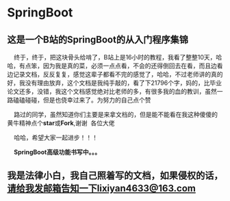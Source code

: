 # SpringBoot
## 这是一个B站的SpringBoot的从入门程序集锦

     终于，终于，把这块骨头给啃了，B站上是16小时的教程，我看了整整10天，哈哈，有点笨，因为我是真的菜，必须一点点看，不会的还得倒回去在看，而且边看边记录文档，反反复复，感觉这辈子都看不完的感觉了，哈哈，不过老师讲的真的好，我没有理由放弃，这个文档是我纯手敲的，看了下21796个字，妈的，比毕业论文还多，没错，我这个文档感觉绝对比老师的多，有很多我的血的教训，虽然一路磕磕碰碰，但是也侥幸过来了。为努力的自己点个赞
     
     路过的同学，虽然知道你们主要是来拿文档的，但是能不能看在我这种傻傻的黄牛精神点个**star**或**Fork**,谢谢  各位大佬 
     
     哈哈，希望大家一起进步！！！
     
     **SpringBoot高级功能书写中。。。**

## 我是法律小白，我自己照着写的文档，如果侵权的话，请给我发邮箱告知一下lixiyan4633@163.com 
